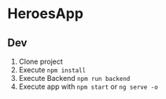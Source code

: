 # HeroesApp

## Dev

1. Clone project
2. Execute ```npm install```
3. Execute Backend ```npm run backend```
4. Execute app with ```npm start``` or ```ng serve -o```
